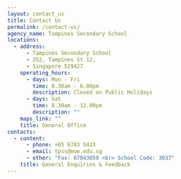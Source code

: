 ```yaml
---
layout: contact_us
title: Contact Us
permalink: /contact-us/
agency_name: Tampines Secondary School
locations:
  - address:
      - Tampines Secondary School
      - 252, Tampines St 12,
      - Singapore 529427
    operating_hours:
      - days: Mon - Fri
        time: 8.30am - 6.00pm
        description: Closed on Public Holidays
      - days: Sat
        time: 8.30am - 12.00pm
        description: ""
    maps_link: ""
    title: General Office
contacts:
  - content:
      - phone: +65 6783 5423
      - email: tpss@moe.edu.sg
      - other: "Fax: 67843059 <br> School Code: 3037"
    title: General Enquiries & Feedback
---
```

